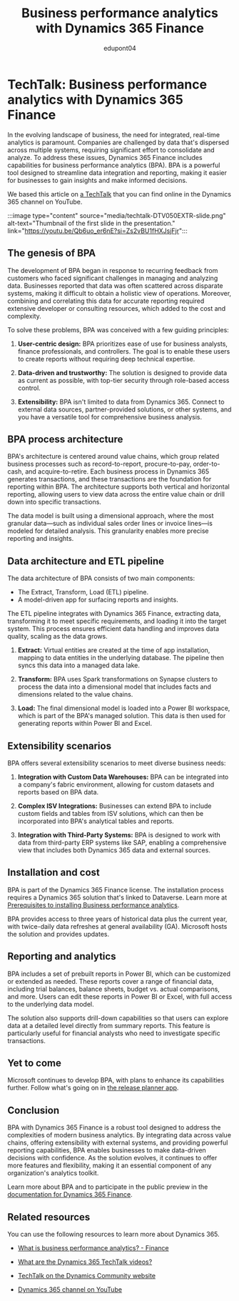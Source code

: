 ﻿---
title: Business performance analytics with Dynamics 365 Finance
description: Summary of TechTalk video that talks provides a comprehensive overview of the business performance analytics (BPA) capabilities in Dynamics 365 Finance.
ms.date: 09/17/2024
ms.topic: conceptual
author: edupont04
ms.author: edupont
ai-usage: ai-assisted
---

# TechTalk: Business performance analytics with Dynamics 365 Finance

In the evolving landscape of business, the need for integrated, real-time analytics is paramount. Companies are challenged by data that's dispersed across multiple systems, requiring significant effort to consolidate and analyze. To address these issues, Dynamics 365 Finance includes capabilities for business performance analytics (BPA). BPA is a powerful tool designed to streamline data integration and reporting, making it easier for businesses to gain insights and make informed decisions.

We based this article on [a TechTalk](https://youtu.be/Qb6uo_er6nE?si=Zs2vBU1fHXJsjFjr) that you can find online in the Dynamics 365 channel on YouTube.  

:::image type="content" source="media/techtalk-DTV050EXTR-slide.png" alt-text="Thumbnail of the first slide in the presentation." link="https://youtu.be/Qb6uo_er6nE?si=Zs2vBU1fHXJsjFjr":::

## The genesis of BPA

The development of BPA began in response to recurring feedback from customers who faced significant challenges in managing and analyzing data. Businesses reported that data was often scattered across disparate systems, making it difficult to obtain a holistic view of operations. Moreover, combining and correlating this data for accurate reporting required extensive developer or consulting resources, which added to the cost and complexity.

To solve these problems, BPA was conceived with a few guiding principles:

1. **User-centric design:** BPA prioritizes ease of use for business analysts, finance professionals, and controllers. The goal is to enable these users to create reports without requiring deep technical expertise.

2. **Data-driven and trustworthy:** The solution is designed to provide data as current as possible, with top-tier security through role-based access control.

3. **Extensibility:** BPA isn't limited to data from Dynamics 365. Connect to external data sources, partner-provided solutions, or other systems, and you have a versatile tool for comprehensive business analysis.

## BPA process architecture

BPA's architecture is centered around value chains, which group related business processes such as record-to-report, procure-to-pay, order-to-cash, and acquire-to-retire. Each business process in Dynamics 365 generates transactions, and these transactions are the foundation for reporting within BPA. The architecture supports both vertical and horizontal reporting, allowing users to view data across the entire value chain or drill down into specific transactions.

The data model is built using a dimensional approach, where the most granular data—such as individual sales order lines or invoice lines—is modeled for detailed analysis. This granularity enables more precise reporting and insights.

## Data architecture and ETL pipeline

The data architecture of BPA consists of two main components:

- The Extract, Transform, Load (ETL) pipeline.  
- A model-driven app for surfacing reports and insights.  

The ETL pipeline integrates with Dynamics 365 Finance, extracting data, transforming it to meet specific requirements, and loading it into the target system. This process ensures efficient data handling and improves data quality, scaling as the data grows.

1. **Extract:** Virtual entities are created at the time of app installation, mapping to data entities in the underlying database. The pipeline then syncs this data into a managed data lake.

2. **Transform:** BPA uses Spark transformations on Synapse clusters to process the data into a dimensional model that includes facts and dimensions related to the value chains.

3. **Load:** The final dimensional model is loaded into a Power BI workspace, which is part of the BPA's managed solution. This data is then used for generating reports within Power BI and Excel.

## Extensibility scenarios

BPA offers several extensibility scenarios to meet diverse business needs:

1. **Integration with Custom Data Warehouses:** BPA can be integrated into a company's fabric environment, allowing for custom datasets and reports based on BPA data.

2. **Complex ISV Integrations:** Businesses can extend BPA to include custom fields and tables from ISV solutions, which can then be incorporated into BPA's analytical tables and reports.

3. **Integration with Third-Party Systems:** BPA is designed to work with data from third-party ERP systems like SAP, enabling a comprehensive view that includes both Dynamics 365 data and external sources.

## Installation and cost

BPA is part of the Dynamics 365 Finance license. The installation process requires a Dynamics 365 solution that's linked to Dataverse. Learn more at [Prerequisites to installing Business performance analytics](/dynamics365/finance/business-performance-analytics/configure-bpa).

BPA provides access to three years of historical data plus the current year, with twice-daily data refreshes at general availability (GA). Microsoft hosts the solution and provides updates.

## Reporting and analytics

BPA includes a set of prebuilt reports in Power BI, which can be customized or extended as needed. These reports cover a range of financial data, including trial balances, balance sheets, budget vs. actual comparisons, and more. Users can edit these reports in Power BI or Excel, with full access to the underlying data model.

The solution also supports drill-down capabilities so that users can explore data at a detailed level directly from summary reports. This feature is particularly useful for financial analysts who need to investigate specific transactions.

## Yet to come

Microsoft continues to develop BPA, with plans to enhance its capabilities further. Follow what's going on in [the release planner app](https://releaseplans.microsoft.com/?app=Finance).

## Conclusion

BPA with Dynamics 365 Finance is a robust tool designed to address the complexities of modern business analytics. By integrating data across value chains, offering extensibility with external systems, and providing powerful reporting capabilities, BPA enables businesses to make data-driven decisions with confidence. As the solution evolves, it continues to offer more features and flexibility, making it an essential component of any organization's analytics toolkit.

Learn more about BPA and to participate in the public preview in the [documentation for Dynamics 365 Finance](/dynamics365/finance/business-performance-analytics/business-performance-analytics-home-page).

## Related resources

You can use the following resources to learn more about Dynamics 365.

- [What is business performance analytics? - Finance](/dynamics365/finance/business-performance-analytics/business-performance-analytics-home-page)  

- [What are the Dynamics 365 TechTalk videos?](../roles/techtalk-videos.md)

- [TechTalk on the Dynamics Community website](https://community.dynamics.com/videos/)

- [Dynamics 365 channel on YouTube](https://www.youtube.com/channel/UC5QxCcXhFFixs1nfmOpJlvQ)
